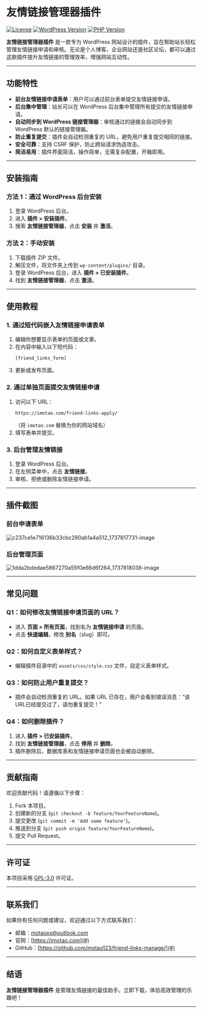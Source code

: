 # 友情链接管理器插件

[![License](https://img.shields.io/badge/license-GPL--3.0-orange)](https://opensource.org/licenses/GPL-3.0)
[![WordPress Version](https://img.shields.io/badge/WordPress-5.0%2B-blue)](https://wordpress.org/)
[![PHP Version](https://img.shields.io/badge/PHP-7.0%2B-purple)](https://php.net/)

**友情链接管理器插件** 是一款专为 WordPress 网站设计的插件，旨在帮助站长轻松管理友情链接申请和审核。无论是个人博客、企业网站还是社区论坛，都可以通过这款插件提升友情链接的管理效率，增强网站互动性。

---

## 功能特性

- **前台友情链接申请表单**：用户可以通过前台表单提交友情链接申请。
- **后台集中管理**：站长可以在 WordPress 后台集中管理所有提交的友情链接申请。
- **自动同步到 WordPress 链接管理器**：审核通过的链接会自动同步到 WordPress 默认的链接管理器。
- **防止重复提交**：插件会自动检测重复的 URL，避免用户重复提交相同的链接。
- **安全可靠**：支持 CSRF 保护，防止跨站请求伪造攻击。
- **简洁易用**：插件界面简洁，操作简单，无需复杂配置，开箱即用。

---

## 安装指南

### 方法 1：通过 WordPress 后台安装

1. 登录 WordPress 后台。
2. 进入 **插件 > 安装插件**。
3. 搜索 **友情链接管理器**，点击 **安装** 并 **激活**。

### 方法 2：手动安装

1. 下载插件 ZIP 文件。
2. 解压文件，将文件夹上传到 `wp-content/plugins/` 目录。
3. 登录 WordPress 后台，进入 **插件 > 已安装插件**。
4. 找到 **友情链接管理器**，点击 **激活**。

---

## 使用教程

### 1. 通过短代码嵌入友情链接申请表单

1. 编辑你想要显示表单的页面或文章。
2. 在内容中输入以下短代码：
   ```plaintext
   [friend_links_form]
   ```
3. 更新或发布页面。

### 2. 通过单独页面提交友情链接申请

1. 访问以下 URL：
   ```
   https://imotao.com/friend-links-apply/
   ```
   （将 `imotao.com` 替换为你的网站域名）
2. 填写表单并提交。

### 3. 后台管理友情链接

1. 登录 WordPress 后台。
2. 在左侧菜单中，点击 **友情链接**。
3. 审核、拒绝或删除友情链接申请。

---

## 插件截图

### 前台申请表单
![c237ce1e716136b33cbc280ab1a4a512_1737817731-image](https://github.com/user-attachments/assets/fbcb39f0-a638-40c8-8d6d-6cfa6bb74c3a)


### 后台管理页面
![1dda2bdedae5867270a55f0e66d6f264_1737818038-image](https://github.com/user-attachments/assets/56aeafb9-e91b-4c1d-8a26-a363355177ab)


---

## 常见问题

### Q1：如何修改友情链接申请页面的 URL？
- 进入 **页面 > 所有页面**，找到名为 **友情链接申请** 的页面。
- 点击 **快速编辑**，修改 **别名**（slug）即可。

### Q2：如何自定义表单样式？
- 编辑插件目录中的 `assets/css/style.css` 文件，自定义表单样式。

### Q3：如何防止用户重复提交？
- 插件会自动检测重复的 URL。如果 URL 已存在，用户会看到错误消息：“该URL已经提交过了，请勿重复提交！”

### Q4：如何删除插件？
1. 进入 **插件 > 已安装插件**。
2. 找到 **友情链接管理器**，点击 **停用** 并 **删除**。
3. 插件删除后，数据库表和友情链接申请页面也会被自动删除。

---

## 贡献指南

欢迎贡献代码！请遵循以下步骤：

1. Fork 本项目。
2. 创建新的分支 (`git checkout -b feature/YourFeatureName`)。
3. 提交更改 (`git commit -m 'Add some feature'`)。
4. 推送到分支 (`git push origin feature/YourFeatureName`)。
5. 提交 Pull Request。

---

## 许可证

本项目采用 [GPL-3.0](https://opensource.org/licenses/GPL-3.0) 许可证。

---

## 联系我们

如果你有任何问题或建议，欢迎通过以下方式联系我们：  
- 邮箱：motaoxx@outlook.com  
- 官网：[https://imotao.com](#)  
- GitHub：[https://github.com/motao123/friend-links-manage/](#)

---

## 结语

**友情链接管理器插件** 是管理友情链接的最佳助手。立即下载，体验高效管理的乐趣吧！

---
